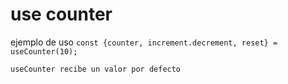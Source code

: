 # use counter
ejemplo de uso 
    ```
        const {counter, increment.decrement, reset} = useCounter(10);
    ```

    useCounter recibe un valor por defecto
